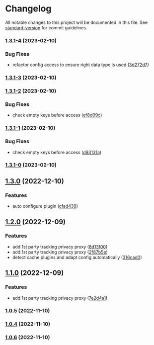 # Changelog

All notable changes to this project will be documented in this file. See [standard-version](https://github.com/conventional-changelog/standard-version) for commit guidelines.

### [1.3.1-4](https://github.com/scobyio/analytics-wp/compare/v1.3.1-3...v1.3.1-4) (2023-02-10)


### Bug Fixes

* refactor config access to ensure right data type is used ([3d272d7](https://github.com/scobyio/analytics-wp/commit/3d272d77c7c6e84fa864bde505da33c071469342))

### [1.3.1-3](https://github.com/scobyio/analytics-wp/compare/v1.3.1-2...v1.3.1-3) (2023-02-10)

### [1.3.1-2](https://github.com/scobyio/analytics-wp/compare/v1.3.1-1...v1.3.1-2) (2023-02-10)


### Bug Fixes

* check empty keys before access ([ef8d09c](https://github.com/scobyio/analytics-wp/commit/ef8d09c0509396ae133111dfd6b5d5649d892af1))

### [1.3.1-1](https://github.com/scobyio/analytics-wp/compare/v1.3.1-0...v1.3.1-1) (2023-02-10)


### Bug Fixes

* check empty keys before access ([d93131a](https://github.com/scobyio/analytics-wp/commit/d93131a8e626c2d8c3beddcd12cb1cd8f834d6f2))

### [1.3.1-0](https://github.com/scobyio/analytics-wp/compare/v1.3.0...v1.3.1-0) (2023-02-10)

## [1.3.0](https://github.com/scobyio/analytics-wp/compare/v1.2.0...v1.3.0) (2022-12-10)


### Features

* auto configure plugin ([cfad439](https://github.com/scobyio/analytics-wp/commit/cfad4397ad80e9fb35f11dc8a747dc186ebef7f8))

## [1.2.0](https://github.com/scobyio/analytics-wp/compare/v1.0.5...v1.2.0) (2022-12-09)


### Features

* add 1st party tracking privacy proxy ([8d13f00](https://github.com/scobyio/analytics-wp/commit/8d13f0065cbb71da12dcc2a3dff65cb75d45a7ef))
* add 1st party tracking privacy proxy ([2f87b5e](https://github.com/scobyio/analytics-wp/commit/2f87b5eb4bcaa249385ecbe01f1df864fa1f79de))
* detect cache plugins and adapt config automatically ([316cad0](https://github.com/scobyio/analytics-wp/commit/316cad004a87ad81a519f8fee520b66f776b80d1))

## [1.1.0](https://github.com/scobyio/analytics-wp/compare/v1.0.5...v1.1.0) (2022-12-09)


### Features

* add 1st party tracking privacy proxy ([7e2d4a1](https://github.com/scobyio/analytics-wp/commit/7e2d4a13ac7c92e0fb187e897aa22edc9ce3e711))

### [1.0.5](https://github.com/scobyio/analytics-wp/compare/v1.0.4...v1.0.5) (2022-11-10)

### [1.0.4](https://github.com/scobyio/analytics-wp/compare/v1.0.2...v1.0.4) (2022-11-10)

### [1.0.6](https://github.com/scobyio/analytics-wp/compare/v1.0.3...v1.0.6) (2022-11-10)
